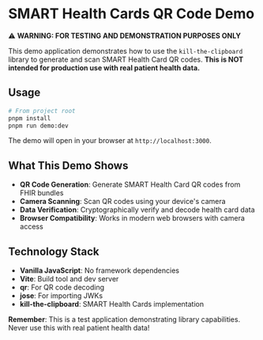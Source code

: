 # SMART Health Cards QR Code Demo

⚠️ **WARNING: FOR TESTING AND DEMONSTRATION PURPOSES ONLY**

This demo application demonstrates how to use the `kill-the-clipboard` library to generate and scan SMART Health Card QR codes. **This is NOT intended for production use with real patient health data.**

## Usage

```bash
# From project root
pnpm install
pnpm run demo:dev
```

The demo will open in your browser at `http://localhost:3000`.

## What This Demo Shows

- **QR Code Generation**: Generate SMART Health Card QR codes from FHIR bundles
- **Camera Scanning**: Scan QR codes using your device's camera
- **Data Verification**: Cryptographically verify and decode health card data
- **Browser Compatibility**: Works in modern web browsers with camera access

## Technology Stack

- **Vanilla JavaScript**: No framework dependencies
- **Vite**: Build tool and dev server
- **qr**: For QR code decoding
- **jose**: For importing JWKs
- **kill-the-clipboard**: SMART Health Cards implementation

**Remember**: This is a test application demonstrating library capabilities. Never use this with real patient health data!
